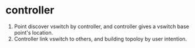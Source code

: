 # controller

1. Point discover vswitch by controller, and controller gives a vswitch base point's location.
2. Controller link vswitch to others, and building topoloy by user intention.
